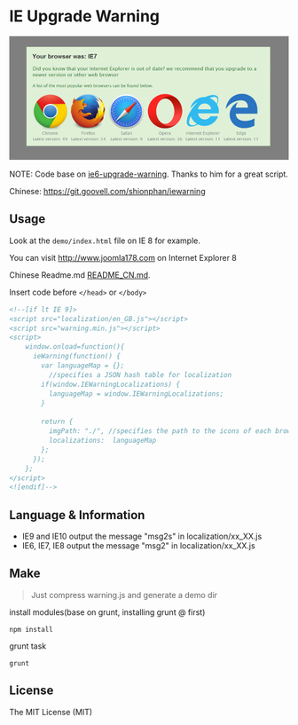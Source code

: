 IE Upgrade Warning
===

![Example Screenshot](screen-shot.png)

NOTE: Code base on [ie6-upgrade-warning](http://code.google.com/p/ie6-upgrade-warning/). Thanks to him for a great script.

Chinese: https://git.goovell.com/shionphan/iewarning

## Usage 

Look at the `demo/index.html` file on IE 8 for example.

You can visit http://www.joomla178.com on Internet Explorer 8

Chinese Readme.md [README_CN.md](README_CN.md).

Insert code before `</head>` or `</body>`

```html
<!--[if lt IE 9]>
<script src="localization/en_GB.js"></script>
<script src="warning.min.js"></script>
<script>
    window.onload=function(){
      ieWarning(function() {
        var languageMap = {};
          //specifies a JSON hash table for localization
        if(window.IEWarningLocalizations) {
          languageMap = window.IEWarningLocalizations;
        }
        
        return {
          imgPath: "./", //specifies the path to the icons of each browser, eg: http://www.joomla178.com/templates/joomla178/js/
          localizations:  languageMap
        };
      });
    };
</script>
<![endif]-->
```

## Language & Information

* IE9 and IE10 output the message "msg2s" in localization/xx_XX.js
* IE6, IE7, IE8 output the message "msg2" in localization/xx_XX.js

## Make

> Just compress warning.js and generate a demo dir

install modules(base on grunt, installing grunt @ first)

```
npm install
```

grunt task

```
grunt
```

## License

The MIT License (MIT)
